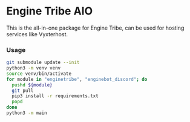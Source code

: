 # Engine Tribe AIO

This is the all-in-one package for Engine Tribe, can be used for hosting services like Vyxterhost.

### Usage

```bash
git submodule update --init
python3 -m venv venv
source venv/bin/activate
for module in "enginetribe", "enginebot_discord"; do
  pushd ${module}
  git pull
  pip3 install -r requirements.txt
  popd
done
python3 -m main
```